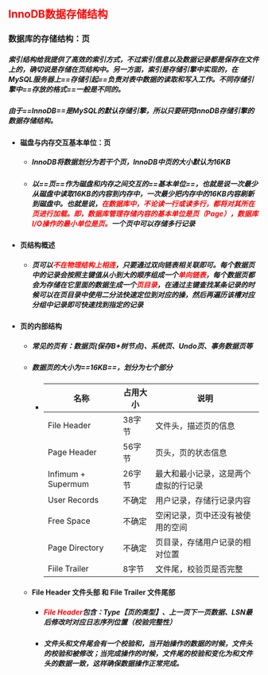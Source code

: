 ## <font color='red'>InnoDB数据存储结构</font>





### 数据库的存储结构：页

##### 索引结构给我提供了高效的索引方式，不过索引信息以及数据记录都是保存在文件上的，确切说是存储在页结构中。另一方面，索引是存储引擎中实现的，在MySQL服务器上==存储引起==负责对表中数据的读取和写入工作。不同存储引擎中==存放的格式==一般是不同的。

##### 由于==InnoDB==是MySQL的默认存储引擎，所以只要研究InnoDB存储引擎的数据存储结构。



- #### 磁盘与内存交互基本单位：页

  - ##### InnoDB将数据划分为若干个页，InnoDB中页的大小默认为16KB

  - ##### 以==页==作为磁盘和内存之间交互的==基本单位==，也就是说一次最少从磁盘中读取16KB的内容到内存中，一次最少把内存中的16KB内容刷新到磁盘中。也就是说，<font color='red'>在数据库中，不论读一行或读多行，都将对其所在页进行加载。即，数据库管理存储内容的基本单位是页（Page），数据库I/O操作的最小单位是页。</font>一个页中可以存储多行记录

- #### 页结构概述

  - ##### 页可以<font color='red'>不在物理结构上相连</font>，只要通过双向链表相关联即可。每个数据页中的记录会按照主键值从小到大的顺序组成一个<font color='red'>单向链表</font>，每个数据页都会为存储在它里面的数据生成一个<font color='red'>页目录</font>，在通过主键查找某条记录的时候可以在页目录中使用二分法快速定位到对应的操，然后再遍历该槽对应分组中记录即可快速找到指定的记录





- #### 页的内部结构

  - ##### 常见的页有：数据页(保存B+树节点)、系统页、Undo页、事务数据页等

  - ##### 数据页的大小为==16KB==，划分为七个部分

    - | 名称               | 占用大小 | 说明                                 |
      | ------------------ | -------- | ------------------------------------ |
      | File Header        | 38字节   | 文件头，描述页的信息                 |
      | Page Header        | 56字节   | 页头，页的状态信息                   |
      | Infimum + Supermum | 26字节   | 最大和最小记录，这是两个虚拟的行记录 |
      | User Records       | 不确定   | 用户记录，存储行记录内容             |
      | Free Space         | 不确定   | 空闲记录，页中还没有被使用的空间     |
      | Page Directory     | 不确定   | 页目录，存储用户记录的相对位置       |
      | Fiile Trailer      | 8字节    | 文件尾，校验页是否完整               |

  - #### File Header 文件头部 和 File Trailer 文件尾部

    - ##### <font color='red'>File Header</font>包含：Type【页的类型】、上一页下一页数据、LSN最后修改时对应日志序列位置（校验完整性）
    
    - ##### 文件头和文件尾会有一个校验和，当开始操作的数据的时候，文件头的校验和被修改；当完成操作的时候，文件尾的校验和变化为和文件头的数据一致，这样确保数据操作正常完成。



